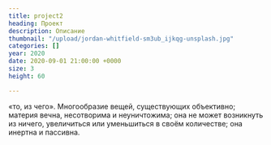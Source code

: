 ```yaml
---
title: project2
heading: Проект
description: Описание
thumbnail: "/upload/jordan-whitfield-sm3ub_ijkqg-unsplash.jpg"
categories: []
year: 2020
date: 2020-09-01 21:00:00 +0000
size: 3
height: 60

---
```

«то, из чего». Многообразие вещей, существующих объективно; материя вечна, несотворима и неуничтожима; она не может возникнуть из ничего, увеличиться или уменьшиться в своём количестве; она инертна и пассивна.